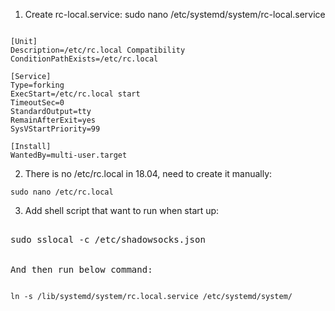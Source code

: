 1. Create rc-local.service: sudo nano /etc/systemd/system/rc-local.service
<pre><code>
[Unit]
Description=/etc/rc.local Compatibility
ConditionPathExists=/etc/rc.local

[Service]
Type=forking
ExecStart=/etc/rc.local start
TimeoutSec=0
StandardOutput=tty
RemainAfterExit=yes
SysVStartPriority=99

[Install]
WantedBy=multi-user.target
</code></pre>

2. There is no /etc/rc.local in 18.04, need to create it manually:
<pre><code>sudo nano /etc/rc.local</code></pre>

3. Add shell script that want to run when start up:
<pre><bash>
sudo sslocal -c /etc/shadowsocks.json
</code></bash>

And then run below command:
<pre><code>
ln -s /lib/systemd/system/rc.local.service /etc/systemd/system/ 
</code></pre>

